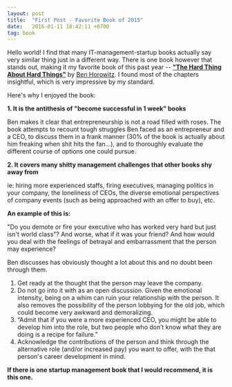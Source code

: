```yaml
---
layout: post
title:  "First Post - Favorite Book of 2015"
date:   2016-01-11 18:42:11 +0700
tag: book 
---
```

Hello world! I find that many IT-management-startup books actually say very similar thing just in a different way. There is one book however that stands out, 
making it my favorite book of this past year -- **["The Hard Thing About Hard Things"][hard-thing]** by [Ben Horowitz][ben]. 
I found most of the chapters insightful, which is very impressive by my standard. 

Here's why I enjoyed the book: 

**1. It is the antithesis of "become successful in 1 week" books**

Ben makes it clear that entrepreneurship is not a road filled with roses. The book attempts to recount tough struggles Ben faced as an entrepreneur and a CEO, to discuss them 
in a frank manner (30% of the book is actually about him freaking when shit hits the fan...), and to thoroughly evaluate the different course of options one could pursue. 

**2. It covers many shitty management challenges that other books shy away from**

ie: hiring more experienced staffs, firing executives, managing politics in your company, the loneliness of CEOs, the diverse emotional perspectives of company events (such as being approached with an offer to buy), etc. 

**An example of this is:**
        
"Do you demote or fire your executive who has worked very hard but just isn't world class"? 
And worse, what if it was your friend? And how would you deal with the feelings of betrayal and embarrassment that the person may experience?

Ben discusses has obviously thought a lot about this and no doubt been through them.

1. Get ready at the thought that the person may leave the company. 
2. Do not go into it with as an open discussion. Given the emotional intensity, being on a whim can ruin your relationship
with the person. It also removes the possibility of the person lobbying for the old job, which could become very awkward and 
demoralizing. 
3. “Admit that if you were a more experienced CEO, you might be able to develop him into the role, but two people who don’t know what they are doing is a recipe for failure.”
4. Acknowledge the contributions of the person and think through the alternative role (and/or increased pay) you want to offer, with the that person's career development in mind. 


**If there is one startup management book that I would recommend, it is this one.**

[hard-thing]: http://www.amazon.com/The-Hard-Thing-About-Things/dp/0062273205
[ben]: http://www.bhorowitz.com/ 


